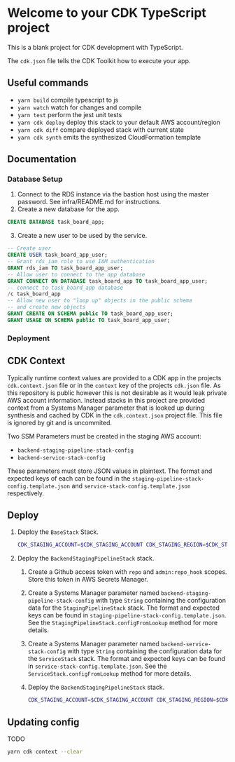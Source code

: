 # Welcome to your CDK TypeScript project

This is a blank project for CDK development with TypeScript.

The `cdk.json` file tells the CDK Toolkit how to execute your app.

## Useful commands

- `yarn build` compile typescript to js
- `yarn watch` watch for changes and compile
- `yarn test` perform the jest unit tests
- `yarn cdk deploy` deploy this stack to your default AWS account/region
- `yarn cdk diff` compare deployed stack with current state
- `yarn cdk synth` emits the synthesized CloudFormation template

## Documentation

### Database Setup

1. Connect to the RDS instance via the bastion host using the master password. See infra/README.md for instructions.
2. Create a new database for the app.

```sql
CREATE DATABASE task_board_app;
```

3. Create a new user to be used by the service.

```sql
-- Create user
CREATE USER task_board_app_user;
-- Grant rds_iam role to use IAM authentication
GRANT rds_iam TO task_board_app_user;
-- Allow user to connect to the app database
GRANT CONNECT ON DATABASE task_board_app TO task_board_app_user;
-- connect to task_board_app database
/c task_board_app
-- Allow new user to "loop up" objects in the public schema
-- and create new objects
GRANT CREATE ON SCHEMA public TO task_board_app_user;
GRANT USAGE ON SCHEMA public TO task_board_app_user;
```

### Deployment

## CDK Context

Typically runtime context values are provided to a CDK app in the projects `cdk.context.json` file or in the `context` key of the projects `cdk.json` file. As this repository is public however this is not desirable as it would leak private AWS account information. Instead stacks in this project are provided context from a Systems Manager parameter that is looked up during synthesis and cached by CDK in the `cdk.context.json` project file. This file is ignored by git and is uncommited.

Two SSM Parameters must be created in the staging AWS account:

- `backend-staging-pipeline-stack-config`
- `backend-service-stack-config`

These parameters must store JSON values in plaintext. The format and expected keys of each can be found in the `staging-pipeline-stack-config.template.json` and `service-stack-config.template.json` respectively.

## Deploy

1. Deploy the `BaseStack` Stack.

   ```bash
   CDK_STAGING_ACCOUNT=$CDK_STAGING_ACCOUNT CDK_STAGING_REGION=$CDK_STAGING_REGION yarn cdk --profile $AWS_PROFILE deploy StagingBackendBaseStack
   ```

2. Deploy the `BackendStagingPipelineStack` stack.

   1. Create a Github access token with `repo` and `admin:repo_hook` scopes. Store this token in AWS Secrets Manager.
   2. Create a Systems Manager parameter named `backend-staging-pipeline-stack-config` with type `String` containing the configuration data for the `StagingPipelineStack` stack. The format and expected keys can be found in `staging-pipeline-stack-config.template.json`. See the `StagingPipelineStack.configFromLookup` method for more details.
   3. Create a Systems Manager parameter named `backend-service-stack-config` with type `String` containing the configuration data for the `ServiceStack` stack. The format and expected keys can be found in `service-stack-config.template.json`. See the `ServiceStack.configFromLookup` method for more details.
   4. Deploy the `BackendStagingPipelineStack` stack.

      ```bash
      CDK_STAGING_ACCOUNT=$CDK_STAGING_ACCOUNT CDK_STAGING_REGION=$CDK_STAGING_REGION yarn cdk --profile $AWS_PROFILE deploy BackendStagingPipelineStack
      ```

## Updating config

TODO

```bash
yarn cdk context --clear
```
